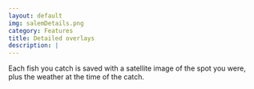 ```yaml
---
layout: default
img: salemDetails.png
category: Features
title: Detailed overlays
description: |
---
```

Each fish you catch is saved with a satellite image of the spot you were, plus the weather at the time of the catch.